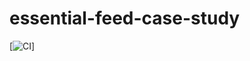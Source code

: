 # essential-feed-case-study

[![CI](https://github.com/josemchouriog/essential-feed-case-study/actions/workflows/CI.yml/badge.svg)]
